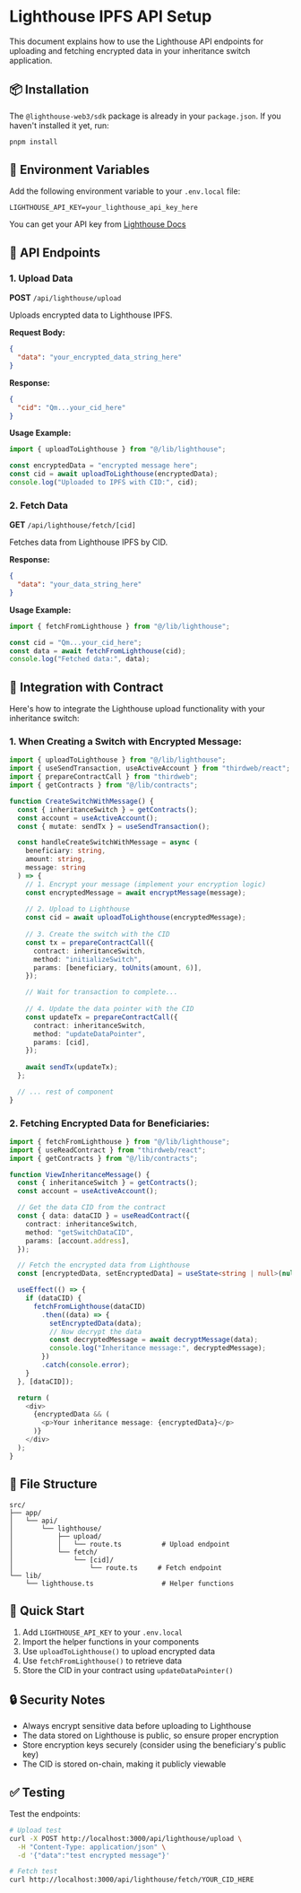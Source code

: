 # Lighthouse IPFS API Setup

This document explains how to use the Lighthouse API endpoints for uploading and fetching encrypted data in your inheritance switch application.

## 📦 Installation

The `@lighthouse-web3/sdk` package is already in your `package.json`. If you haven't installed it yet, run:

```bash
pnpm install
```

## 🔑 Environment Variables

Add the following environment variable to your `.env.local` file:

```env
LIGHTHOUSE_API_KEY=your_lighthouse_api_key_here
```

You can get your API key from [Lighthouse Docs](https://docs.lighthouse.storage/get-started/get-api-key)

## 📍 API Endpoints

### 1. Upload Data
**POST** `/api/lighthouse/upload`

Uploads encrypted data to Lighthouse IPFS.

**Request Body:**
```json
{
  "data": "your_encrypted_data_string_here"
}
```

**Response:**
```json
{
  "cid": "Qm...your_cid_here"
}
```

**Usage Example:**
```typescript
import { uploadToLighthouse } from "@/lib/lighthouse";

const encryptedData = "encrypted message here";
const cid = await uploadToLighthouse(encryptedData);
console.log("Uploaded to IPFS with CID:", cid);
```

### 2. Fetch Data
**GET** `/api/lighthouse/fetch/[cid]`

Fetches data from Lighthouse IPFS by CID.

**Response:**
```json
{
  "data": "your_data_string_here"
}
```

**Usage Example:**
```typescript
import { fetchFromLighthouse } from "@/lib/lighthouse";

const cid = "Qm...your_cid_here";
const data = await fetchFromLighthouse(cid);
console.log("Fetched data:", data);
```

## 🔐 Integration with Contract

Here's how to integrate the Lighthouse upload functionality with your inheritance switch:

### 1. When Creating a Switch with Encrypted Message:

```typescript
import { uploadToLighthouse } from "@/lib/lighthouse";
import { useSendTransaction, useActiveAccount } from "thirdweb/react";
import { prepareContractCall } from "thirdweb";
import { getContracts } from "@/lib/contracts";

function CreateSwitchWithMessage() {
  const { inheritanceSwitch } = getContracts();
  const account = useActiveAccount();
  const { mutate: sendTx } = useSendTransaction();

  const handleCreateSwitchWithMessage = async (
    beneficiary: string,
    amount: string,
    message: string
  ) => {
    // 1. Encrypt your message (implement your encryption logic)
    const encryptedMessage = await encryptMessage(message);
    
    // 2. Upload to Lighthouse
    const cid = await uploadToLighthouse(encryptedMessage);
    
    // 3. Create the switch with the CID
    const tx = prepareContractCall({
      contract: inheritanceSwitch,
      method: "initializeSwitch",
      params: [beneficiary, toUnits(amount, 6)],
    });

    // Wait for transaction to complete...
    
    // 4. Update the data pointer with the CID
    const updateTx = prepareContractCall({
      contract: inheritanceSwitch,
      method: "updateDataPointer",
      params: [cid],
    });
    
    await sendTx(updateTx);
  };

  // ... rest of component
}
```

### 2. Fetching Encrypted Data for Beneficiaries:

```typescript
import { fetchFromLighthouse } from "@/lib/lighthouse";
import { useReadContract } from "thirdweb/react";
import { getContracts } from "@/lib/contracts";

function ViewInheritanceMessage() {
  const { inheritanceSwitch } = getContracts();
  const account = useActiveAccount();

  // Get the data CID from the contract
  const { data: dataCID } = useReadContract({
    contract: inheritanceSwitch,
    method: "getSwitchDataCID",
    params: [account.address],
  });

  // Fetch the encrypted data from Lighthouse
  const [encryptedData, setEncryptedData] = useState<string | null>(null);

  useEffect(() => {
    if (dataCID) {
      fetchFromLighthouse(dataCID)
        .then((data) => {
          setEncryptedData(data);
          // Now decrypt the data
          const decryptedMessage = await decryptMessage(data);
          console.log("Inheritance message:", decryptedMessage);
        })
        .catch(console.error);
    }
  }, [dataCID]);

  return (
    <div>
      {encryptedData && (
        <p>Your inheritance message: {encryptedData}</p>
      )}
    </div>
  );
}
```

## 📁 File Structure

```
src/
├── app/
│   └── api/
│       └── lighthouse/
│           ├── upload/
│           │   └── route.ts          # Upload endpoint
│           └── fetch/
│               └── [cid]/
│                   └── route.ts     # Fetch endpoint
└── lib/
    └── lighthouse.ts                 # Helper functions
```

## 🎯 Quick Start

1. Add `LIGHTHOUSE_API_KEY` to your `.env.local`
2. Import the helper functions in your components
3. Use `uploadToLighthouse()` to upload encrypted data
4. Use `fetchFromLighthouse()` to retrieve data
5. Store the CID in your contract using `updateDataPointer()`

## 🔒 Security Notes

- Always encrypt sensitive data before uploading to Lighthouse
- The data stored on Lighthouse is public, so ensure proper encryption
- Store encryption keys securely (consider using the beneficiary's public key)
- The CID is stored on-chain, making it publicly viewable

## ✅ Testing

Test the endpoints:

```bash
# Upload test
curl -X POST http://localhost:3000/api/lighthouse/upload \
  -H "Content-Type: application/json" \
  -d '{"data":"test encrypted message"}'

# Fetch test
curl http://localhost:3000/api/lighthouse/fetch/YOUR_CID_HERE
```

